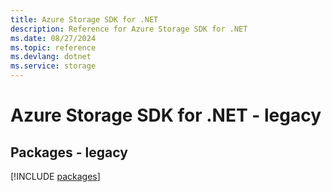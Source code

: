 ```yaml
---
title: Azure Storage SDK for .NET
description: Reference for Azure Storage SDK for .NET
ms.date: 08/27/2024
ms.topic: reference
ms.devlang: dotnet
ms.service: storage
---
```

# Azure Storage SDK for .NET - legacy
## Packages - legacy
[!INCLUDE [packages](storage-index.md)]